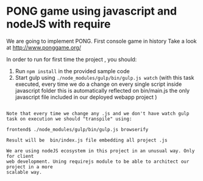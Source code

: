 PONG game using javascript and nodeJS with require
==================================================

We are going to implement PONG. First console game in history
Take a look at http://www.ponggame.org/

In order to run for first time the project , you should:

1. Run `npm install` in the provided sample code
2. Start gulp using `./node_modules/gulp/bin/gulp.js watch` (with this task executed, every time we do a change on every single script inside javascript folder this is automatically reflected on bin/main.js the only javascript file included in our deployed webapp project )


```

Note that every time we change any .js and we don't have watch gulp task on execution we should "transpile" using:

frontend$ ./node_modules/gulp/bin/gulp.js browserify

Result will be  bin/index.js file embedding all project .js

We are using nodeJS ecosystem in this project in an unusual way. Only for client
web development. Uning requirejs module to be able to architect our project in a more
scalable way.
